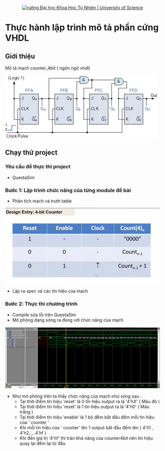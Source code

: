 <p align="center">
  <a href="https://hcmus.edu.vn//" title="Trường Đại học Khoa Học Tự Nhiên " style="border: none;">
    <img src="https://fetel.hcmus.edu.vn/wp-content/uploads/2022/09/logo-fetel.png" alt="rường Đại học Khoa Học Tự Nhiên | University of Science">
  </a>
</p>

# Thực hành lập trình mô tả phần cứng VHDL

## Giới thiệu

Mô tả mạch counter_4bit ( ngôn ngữ vhdl)

![Alt text](https://raw.githubusercontent.com/tthphuc1810/counter4bit/master/counter4b.jpg)



## Chạy thử project

### Yêu cầu để thực thi project

* QuestaSim

### Bước 1: Lập trình chức năng của từng module đề bài   

* Phân tích mạch và truth table
  
![Alt text](https://raw.githubusercontent.com/tthphuc1810/counter4bit/master/truthtable.jpg)

* Lập ra spec và các tín hiệu của mạch

### Bước 2: Thực thi chương trình

* Compile sửa lỗi trên QuestaSim
* Mô phỏng dạng sóng ra đúng với chức năng của mạch

![Alt text](https://raw.githubusercontent.com/tthphuc1810/counter4bit/master/wave.jpg)

* Như mô phỏng trên ta thấy chức năng của mạch như sóng sau :
  * Tại thời điểm tín hiệu 'reset' là 0 tín hiệu output ra là '4'hX' ( Màu đỏ )
  * Tại thời điểm tín hiệu 'reset' là 1 tín hiệu output ra là '4'h0' ( Màu trắng )
  * Tại thời điểm tín hiệu 'enable' là 1 bộ đếm bắt đầu đếm mỗi tín hiệu của ' counter '
  * Khi mỗi tín hiệu của ' counter' lên 1 output bắt đầu đếm lên ( 4'h1 , 4'h2,....4'hf )
  * Khi đến giá trị '4'hf' thì tràn khả năng của counter4bit nên tín hiệu quay lại đếm lại từ đầu
